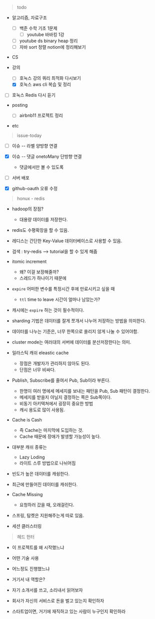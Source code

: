 >  todo

- 알고리즘, 자료구조

  - [ ] 백준 수학 기초 1문제
    - [ ] youtube 바바킹 1강
  - [ ] youtube ds binary heap 정리
  - [ ] 자바 sort 정렬 notion에 정리해보기
- CS
- 강의
  - [ ] 호눅스 강의 쿼리 최적화 다시보기
  - [x] 호눅스 aws cli 복습 및 정리
- [ ] 호눅스 Redis 다시 듣기
  
- posting

  - [ ] airbnb11 프로젝트 정리
- etc



> issue-today

- [ ] 이슈 -- 라벨 양방향 연결
- [x] 이슈 -- 댓글 onetoMany 단방향 연결
  - 댓글에서만 볼 수 있도록
- [ ] 서버 배포
- [x] github-oauth 오류 수정



> honux - redis

- hadoop의 장점? 
  - 대용량 데이터를 저장한다.
- redis도 수평확장을 할 수 있음.
- 레디스는 간단한 Key-Value 데이터베이스로 사용할 수 있음.
- 검색 : try-redis --> tutorial을 할 수 있게 해줌

- itomic increment
  - 왜? 이걸 보장해줄까?
  - 스레드가 하나이기 때문에
- `expire` 어떠한 변수를 특정시간 후에  만료시키고 싶을 때
  - `ttl` time to leave 시간이 얼마나 남았는가?
- 캐시에는 `expire` 하는 것이 필수적이다.

- sharding 기법은 데이터를 잘게 쪼개서 나누어 저장하는 방법을 의미한다.
- 데이터를 나누는 기준은, 너무 한쪽으로 쏠리지 않게 나눌 수 있어야함.
- cluster mode는 여러대의 서버에 데이터를 분산저장한다는 의미.

- 일라스틱 캐쉬 eleastic cache
  - 장점은 개발자가 관리하지 않아도 된다.
  - 단점은 너무 비싸다.
- Publish, Subscribe를 줄여서 Pub, Sub이라 부른다.
  - 한명이 여러 명에세 메세지를 보내는 패턴을 Pub, Sub 패턴이 결정한다.
  - 메세지를 받을지 아닐지 결정하는 쪽은 Sub쪽이다.
  - 비동기 아키택쳐에서 굉장히 중요한 방법
  - 캐시 용도로 많이 사용됨.
- Cache is Cash
  - 즉 Cache는 마지막에 도입하는 것.
  - Cache 때문에 장애가 발생할 가능성이 높다.
- 대부분 캐쉬 종류는
  - Lazy Loding
  - 라이트 스루 방법으로 나뉘어짐

- 빈도가 높은 데이터를 캐슁한다.
- 최근에 만들어진 데이터를 캐쉬한다.

- Cache Missing
  - 요청하러 갔을 때, 오래걸린다.
- 스프링, 탐켓은 지원해주는게 따로 있음.
- 세션 클러스터링



> 헤드 헌터

- 이 프로젝트를 왜 시작했느냐
- 어떤 기술 사용
- 어느정도 진행했느냐
- 거기서 내 역할은?



- 자기 소개서를 쓰고, 소리내서 읽어보자
- 회사가 자신의 서비스로 돈을 벌고 있는지 확인하자
- 스타트업이면, 거기에 재직하고 있는 사람이 누구인지 확인하라